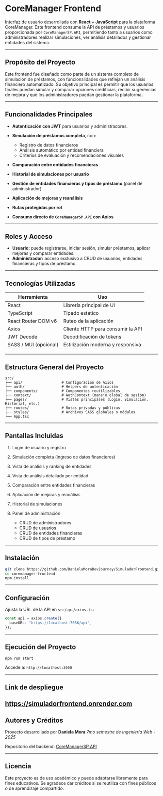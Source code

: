 # CoreManager Frontend

Interfaz de usuario desarrollada con **React + JavaScript** para la plataforma CoreManager. Este frontend consume la API de préstamos y usuarios proporcionada por `CoreManagerSP.API`, permitiendo tanto a usuarios como administradores realizar simulaciones, ver análisis detallados y gestionar entidades del sistema.

---

## Propósito del Proyecto

Este frontend fue diseñado como parte de un sistema completo de simulación de préstamos, con funcionalidades que reflejan un análisis financiero automatizado. Su objetivo principal es permitir que los usuarios finales puedan simular y comparar opciones crediticias, recibir sugerencias de mejora y que los administradores puedan gestionar la plataforma.

---

## Funcionalidades Principales

- **Autenticación con JWT** para usuarios y administradores.
- **Simulación de préstamos completa**, con:

  - Registro de datos financieros
  - Análisis automático por entidad financiera
  - Criterios de evaluación y recomendaciones visuales

- **Comparación entre entidades financieras**
- **Historial de simulaciones por usuario**
- **Gestión de entidades financieras y tipos de préstamo** (panel de administrador)
- **Aplicación de mejoras y reanálisis**
- **Rutas protegidas por rol**
- **Consumo directo de `CoreManagerSP.API` con Axios**

---

## Roles y Acceso

- **Usuario:** puede registrarse, iniciar sesión, simular préstamos, aplicar mejoras y comparar entidades.
- **Administrador:** acceso exclusivo a CRUD de usuarios, entidades financieras y tipos de préstamo.

---

## Tecnologías Utilizadas

| Herramienta           | Uso                               |
| --------------------- | --------------------------------- |
| React                 | Librería principal de UI          |
| TypeScript            | Tipado estático                   |
| React Router DOM v6   | Ruteo de la aplicación            |
| Axios                 | Cliente HTTP para consumir la API |
| JWT Decode            | Decodificación de tokens          |
| SASS / MUI (opcional) | Estilización moderna y responsiva |

---

## Estructura General del Proyecto

```
src/
├── api/                  # Configuración de Axios
├── auth/                 # Helpers de autenticación
├── components/           # Componentes reutilizables
├── context/              # AuthContext (manejo global de sesión)
├── pages/                # Vistas principales (Login, Simulación, Historial, etc.)
├── routes/               # Rutas privadas y públicas
├── styles/               # Archivos SASS globales o módulos
└── App.tsx
```

---

## Pantallas Incluidas

1. Login de usuario y registro
2. Simulación completa (ingreso de datos financieros)
3. Vista de análisis y ranking de entidades
4. Vista de análisis detallado por entidad
5. Comparación entre entidades financieras
6. Aplicación de mejoras y reanálisis
7. Historial de simulaciones
8. Panel de administración:

   - CRUD de administradores
   - CRUD de usuarios
   - CRUD de entidades financieras
   - CRUD de tipos de préstamo

---

## Instalación

```bash
git clone https://github.com/DanielaMoraDevJourney/SimuladorFrontend.git
cd coremanager-frontend
npm install
```

---

## Configuración

Ajusta la URL de la API en `src/api/axios.ts`:

```ts
const api = axios.create({
  baseURL: "https://localhost:7086/api",
});
```

---

## Ejecución del Proyecto

```bash
npm run start
```

Accede a: `http://localhost:3000`

---

## Link de despliegue

## https://simuladorfrontend.onrender.com

## Autores y Créditos

Proyecto desarrollado por **Daniela Mora**
_7mo semestre de Ingeniería Web - 2025_

Repositorio del backend: [CoreManagerSP.API](https://github.com/DanielaMoraDevJourney/CoreManagerSP.API)

---

## Licencia

Este proyecto es de uso académico y puede adaptarse libremente para fines educativos.
Se agradece dar créditos si se reutiliza con fines públicos o de aprendizaje compartido.
